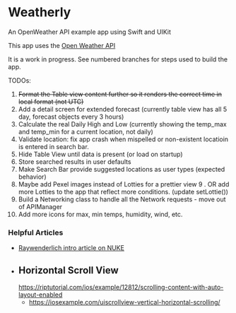 # Weatherly
An OpenWeather API example app using Swift and UIKit

This app uses the [Open Weather API](https://openweathermap.org/)

It is a work in progress. See numbered branches for steps used to build the app. 

TODOs: 
1. ~~Format the Table view content further so it renders the correct time in local format (not UTC)~~
2. Add a detail screen for extended forecast (currently table view has all 5 day, forecast objects every 3 hours)
3. Calculate the real Daily High and Low (currently showing the temp_max and temp_min for a current location, not daily)
4. Validate location: fix app crash when mispelled or non-existent locatioin is entered in search bar.
5. Hide Table View until data is present (or load on startup)
6. Store searched results in user defaults
7. Make Search Bar provide suggested locations as user types (expected behavior)
8. Maybe add Pexel images instead of Lotties for a prettier view
9 . OR add more Lotties to the app that reflect more conditions. (update setLottie())
10. Build a Networking class to handle all the Network requests - move out of APIManager
11. Add more icons for max, min temps, humidity, wind, etc.

### Helpful Articles
- [Raywenderlich intro article on NUKE](https://www.raywenderlich.com/11070743-nuke-tutorial-for-ios-getting-started) 
- Horizontal Scroll View
    - 
    https://riptutorial.com/ios/example/12812/scrolling-content-with-auto-layout-enabled
    - https://iosexample.com/uiscrollview-vertical-horizontal-scrolling/
